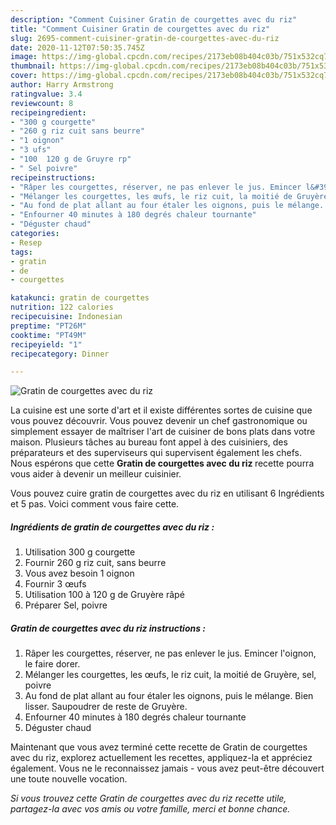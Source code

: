 ```yaml
---
description: "Comment Cuisiner Gratin de courgettes avec du riz"
title: "Comment Cuisiner Gratin de courgettes avec du riz"
slug: 2695-comment-cuisiner-gratin-de-courgettes-avec-du-riz
date: 2020-11-12T07:50:35.745Z
image: https://img-global.cpcdn.com/recipes/2173eb08b404c03b/751x532cq70/gratin-de-courgettes-avec-du-riz-photo-principale-de-la-recette.jpg
thumbnail: https://img-global.cpcdn.com/recipes/2173eb08b404c03b/751x532cq70/gratin-de-courgettes-avec-du-riz-photo-principale-de-la-recette.jpg
cover: https://img-global.cpcdn.com/recipes/2173eb08b404c03b/751x532cq70/gratin-de-courgettes-avec-du-riz-photo-principale-de-la-recette.jpg
author: Harry Armstrong
ratingvalue: 3.4
reviewcount: 8
recipeingredient:
- "300 g courgette"
- "260 g riz cuit sans beurre"
- "1 oignon"
- "3 ufs"
- "100  120 g de Gruyre rp"
- " Sel poivre"
recipeinstructions:
- "Râper les courgettes, réserver, ne pas enlever le jus. Emincer l&#39;oignon, le faire dorer."
- "Mélanger les courgettes, les œufs, le riz cuit, la moitié de Gruyère, sel, poivre"
- "Au fond de plat allant au four étaler les oignons, puis le mélange. Bien lisser. Saupoudrer de reste de Gruyère."
- "Enfourner 40 minutes à 180 degrés chaleur tournante"
- "Déguster chaud"
categories:
- Resep
tags:
- gratin
- de
- courgettes

katakunci: gratin de courgettes 
nutrition: 122 calories
recipecuisine: Indonesian
preptime: "PT26M"
cooktime: "PT49M"
recipeyield: "1"
recipecategory: Dinner

---
```



![Gratin de courgettes avec du riz](https://img-global.cpcdn.com/recipes/2173eb08b404c03b/751x532cq70/gratin-de-courgettes-avec-du-riz-photo-principale-de-la-recette.jpg)

La cuisine est une sorte d'art et il existe différentes sortes de cuisine que vous pouvez découvrir. Vous pouvez devenir un chef gastronomique ou simplement essayer de maîtriser l'art de cuisiner de bons plats dans votre maison. Plusieurs tâches au bureau font appel à des cuisiniers, des préparateurs et des superviseurs qui supervisent également les chefs. Nous espérons que cette <strong> Gratin de courgettes avec du riz </strong> recette pourra vous aider à devenir un meilleur cuisinier.

<!--inarticleads1-->

Vous pouvez cuire gratin de courgettes avec du riz en utilisant 6 Ingrédients et 5 pas. Voici comment vous faire cette.

##### Ingrédients de gratin de courgettes avec du riz :

1. Utilisation 300 g courgette
1. Fournir 260 g riz cuit, sans beurre
1. Vous avez besoin 1 oignon
1. Fournir 3 œufs
1. Utilisation 100 à 120 g de Gruyère râpé
1. Préparer  Sel, poivre




<!--inarticleads2-->

##### Gratin de courgettes avec du riz instructions :

1. Râper les courgettes, réserver, ne pas enlever le jus. Emincer l&#39;oignon, le faire dorer.
1. Mélanger les courgettes, les œufs, le riz cuit, la moitié de Gruyère, sel, poivre
1. Au fond de plat allant au four étaler les oignons, puis le mélange. Bien lisser. Saupoudrer de reste de Gruyère.
1. Enfourner 40 minutes à 180 degrés chaleur tournante
1. Déguster chaud




<!--inarticleads1-->

<p>
Maintenant que vous avez terminé cette recette de Gratin de courgettes avec du riz, explorez actuellement les recettes, appliquez-la et appréciez également. Vous ne le reconnaissez jamais - vous avez peut-être découvert une toute nouvelle vocation.
</p>

<p>
<i>Si vous trouvez cette Gratin de courgettes avec du riz recette utile, partagez-la avec vos amis ou votre famille, merci et bonne chance.</i>
</p>
